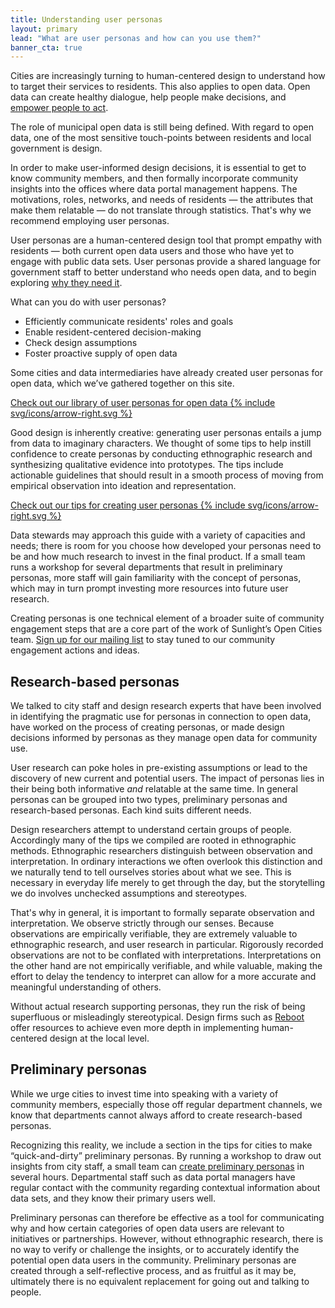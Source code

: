 ```yaml
---
title: Understanding user personas
layout: primary
lead: "What are user personas and how can you use them?"
banner_cta: true
---
```


Cities are increasingly turning to human-centered design to understand how to target their services to residents. This also applies to open data. Open data can create healthy dialogue, help people make decisions, and [empower people to act](https://sunlightfoundation.com/policy/open-cities/tactical-data-engagement/).

The role of municipal open data is still being defined. With regard to open data, one of the most sensitive touch-points between residents and local government is design.

In order to make user-informed design decisions, it is essential to get to know community members, and then formally incorporate community insights into the offices where data portal management happens. The motivations, roles, networks, and needs of residents — the attributes that make them relatable — do not translate through statistics. That's why we recommend employing user personas.

User personas are a human-centered design tool that prompt empathy with residents — both current open data users and those who have yet to engage with public data sets. User personas provide a shared language for government staff to better understand who needs open data, and to begin exploring [why they need it](http://sunlightfoundation.com/wp-content/uploads/2018/07/methods-menu-1.pdf).

What can you do with user personas?

- Efficiently communicate residents' roles and goals
- Enable resident-centered decision-making
- Check design assumptions
- Foster proactive supply of open data

Some cities and data intermediaries have already created user personas for open data, which we’ve gathered together on this site.

<p>
  <a href="../personas-library/" class="link-arrow-right">
    Check out our library of user personas for open data
    {% include svg/icons/arrow-right.svg %}
  </a>
</p>

Good design is inherently creative: generating user personas entails a jump from data to imaginary characters. We thought of some tips to help instill confidence to create personas by conducting ethnographic research and synthesizing qualitative evidence into prototypes. The tips include actionable guidelines that should result in a smooth process of moving from empirical observation into ideation and representation.  

<p>
  <a href="../creating-user-personas/" class="link-arrow-right">
    Check out our tips for creating user personas
    {% include svg/icons/arrow-right.svg %}
  </a>
</p>

Data stewards may approach this guide with a variety of capacities and needs; there is room for you choose how developed your personas need to be and how much research to invest in the final product. If a small team runs a workshop for several departments that result in preliminary personas, more staff will gain familiarity with the concept of personas, which may in turn prompt investing more resources into future user research.

<div class="funfact-blockquote">
Creating personas is one technical element of a broader suite of community engagement steps that are a core part of the work of Sunlight’s Open Cities team. <a href="https://sunlightfoundation.com/policy/open-cities/subscribe-to-sunlight-open-cities/">Sign up for our mailing list</a> to stay tuned to our community engagement actions and ideas.
</div>

## Research-based personas

We talked to city staff and design research experts that have been involved in identifying the pragmatic use for personas in connection to open data, have worked on the process of creating personas, or made design decisions informed by personas as they manage open data for community use.

User research can poke holes in pre-existing assumptions or lead to the discovery of new current and potential users. The impact of personas lies in their being both informative _and_ relatable at the same time. In general personas can be grouped into two types, preliminary personas and research-based personas. Each kind suits different needs.

Design researchers attempt to understand certain groups of people. Accordingly many of the tips we compiled are rooted in ethnographic methods. Ethnographic researchers distinguish between observation and interpretation. In ordinary interactions we often overlook this distinction and we naturally tend to tell ourselves stories about what we see. This is necessary in everyday life merely to get through the day, but the storytelling we do involves unchecked assumptions and stereotypes.

That's why in general, it is important to formally separate observation and interpretation. We observe strictly through our senses. Because observations are empirically verifiable, they are extremely valuable to ethnographic research, and user research in particular. Rigorously recorded observations are not to be conflated with interpretations. Interpretations on the other hand are not empirically verifiable, and while valuable, making the effort to delay the tendency to interpret can allow for a more accurate and meaningful understanding of others.

Without actual research supporting personas, they run the risk of being superfluous or misleadingly stereotypical. Design firms such as [Reboot](https://reboot.org/) offer resources to achieve even more depth in implementing human-centered design at the local level.

## Preliminary personas

While we urge cities to invest time into speaking with a variety of community members, especially those off regular department channels, we know that departments cannot always afford to create research-based personas.

Recognizing this reality, we include a section in the tips for cities to make “quick-and-dirty” preliminary personas. By running a workshop to draw out insights from city staff, a small team can [create preliminary personas](https://sunlightfoundation.com/2018/05/07/here-are-all-the-open-data-user-personas-created-in-our-workshops/) in several hours. Departmental staff such as data portal managers have regular contact with the community regarding contextual information about data sets, and they know their primary users well.

Preliminary personas can therefore be effective as a tool for communicating why and how certain categories of open data users are relevant to initiatives or partnerships. However, without ethnographic research, there is no way to verify or challenge the insights, or to accurately identify the potential open data users in the community. Preliminary personas are created through a self-reflective process, and as fruitful as it may be, ultimately there is no equivalent replacement for going out and talking to people.
